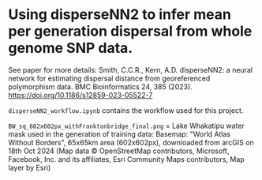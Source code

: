 # Using disperseNN2 to infer mean per generation dispersal from whole genome SNP data.
See paper for more details: Smith, C.C.R., Kern, A.D. disperseNN2: a neural network for estimating dispersal distance from 
georeferenced polymorphism data. BMC Bioinformatics 24, 385 (2023). https://doi.org/10.1186/s12859-023-05522-7

`disperseNN2_workflow.ipynb` contains the workflow used for this project.

`BW_sq_602x602px_withFranktonbridge_final.png` = Lake Whakatipu water mask used in the generation of training data: Basemap: "World Atlas Without Borders", 65x65km area (602x602px), downloaded from arcGIS on 18th Oct 2024 
(Map data © OpenStreetMap contributors, Microsoft, Facebook, Inc. and its affiliates, Esri Community Maps contributors, Map layer by Esri)
